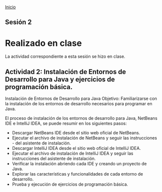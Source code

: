 <!-- No borrar o modificar -->
[Inicio](./index.md)

## Sesión 2


# Realizado en clase

La actividad correspondiente a esta sesión se hizo en clase.

## Actividad 2: Instalación de Entornos de Desarrollo para Java y ejercicios de programación básica.
Instalación de Entornos de Desarrollo para Java
Objetivo: Familiarizarse con la instalación de los entornos de desarrollo necesarios para programar en Java.

El proceso de instalación de los entornos de desarrollo para Java, NetBeans IDE e IntelliJ IDEA, se puede resumir en los siguientes pasos:

- Descargar NetBeans IDE desde el sitio web oficial de NetBeans.
- Ejecutar el archivo de instalación de NetBeans y seguir las instrucciones - del asistente de instalación.
- Descargar IntelliJ IDEA desde el sitio web oficial de IntelliJ IDEA.
- Ejecutar el archivo de instalación de IntelliJ IDEA y seguir las instrucciones del asistente de instalación.
- Verificar la instalación abriendo cada IDE y creando un proyecto de Java.
- Explorar las características y funcionalidades de cada entorno de desarrollo.
- Prueba y ejecución de ejercicios de programación básica.




